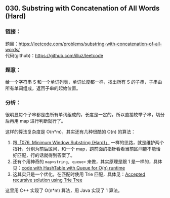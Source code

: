## 030. Substring with Concatenation of All Words (Hard)  
  
### **链接**：  
题目：https://leetcode.com/problems/substring-with-concatenation-of-all-words/    
代码(github)：https://github.com/illuz/leetcode  
  
### **题意**：  
给一个字符串 S 和一个单词列表，单词长度都一样，找出所有 S 的子串，子串由所有单词组成，返回子串的起始位置。  
  
### **分析**：  
  
很明显每个子串都是由所有单词组成的，长度是一定的，所以直接枚举子串，切分后再用 map 进行判断就行了。  
  
这样的算法复杂度是 O(n*m)，其实还有几种很酷的 O(n) 的算法：  
  
1. 跟[「076. Minimum Window Substring (Hard)」](https://github.com/illuz/leetcode/blob/master/solutions/079.Word_Search) 一样的思路，就是维护两个指针，分别为前后区间，和一个 map，跑前面的指针看看当前区间能不能恰好匹配，行的话就得到答案了。  
2. 还有个用神奇的 `map<string, queue>` 来做，其实原理是跟 1 是一样的，具体见：[code with HashTable with Queue for O(n) runtime](https://leetcode.com/discuss/21598/my-c-code-with-hashtable-with-queue-for-runtime-71ms-runtime)  
3. 这其实只是一个优化，在匹配时使用 Trie 匹配，具体见：[Accepted recursive solution using Trie Tree](https://leetcode.com/discuss/20055/accepted-recursive-solution-using-trie-tree)  
  
这里用 C++ 实现了 O(n*m) 算法，用 Java 实现了 1 算法。  

